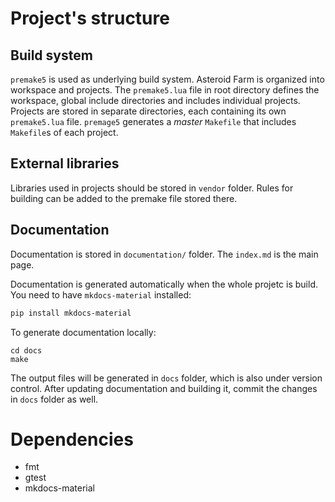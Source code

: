# Project's structure

## Build system

`premake5` is used as underlying build system. Asteroid Farm is organized into workspace and
projects. The `premake5.lua` file in root directory defines the workspace, global include
directories and includes individual projects. Projects are stored in separate directories, each
containing its own `premake5.lua` file. `premage5` generates a *master* `Makefile` that includes
`Makefile`s of each project.

## External libraries

Libraries used in projects should be stored in `vendor` folder. Rules for
building can be added to the premake file stored there.


## Documentation

Documentation is stored in `documentation/` folder.  The `index.md` is the main
page.

Documentation is generated automatically when the whole projetc is build. You need to have
`mkdocs-material` installed:

```sh
pip install mkdocs-material
```

To generate documentation locally:

```
cd docs
make
```

The output files will be generated in `docs` folder, which is also under version control. After
updating documentation and building it, commit the changes in `docs` folder as well.

# Dependencies

* fmt
* gtest
* mkdocs-material



